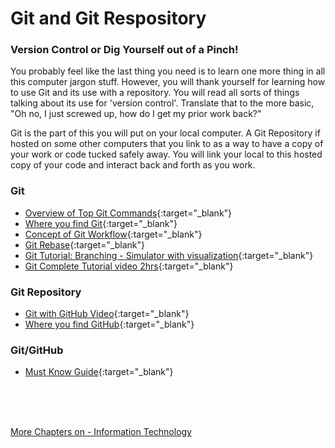 # Git and Git Respository

### Version Control or Dig Yourself out of a Pinch!

You probably feel like the last thing you need is to learn one more thing in all this computer jargon stuff.  However, you will thank yourself for learning how to use Git and its use with a repository.  You will read all sorts of things talking about its use for 'version control'.  Translate that to the more basic, "Oh no, I just screwed up, how do I get my prior work back?"

Git is the part of this you will put on your local computer.  A Git Repository if hosted on some other computers that you link to as a way to have a copy of your work or code tucked safely away.  You will link your local to this hosted copy of your code and interact back and forth as you work.

### Git
- [Overview of Top Git Commands](https://levelup.gitconnected.com/top-30-git-commands-you-should-know-to-master-git-cli-f04e041779bc){:target="_blank"}
- [Where you find Git](https://git-scm.com/){:target="_blank"}
- [Concept of Git Workflow](https://www.youtube.com/watch?v=wbB7_s4OI8g){:target="_blank"}
- [Git Rebase](https://levelup.gitconnected.com/how-to-become-a-git-pro-by-mastering-only-one-powerful-git-command-7c1da31be9ea){:target="_blank"}
- [Git Tutorial: Branching - Simulator with visualization](https://learngitbranching.js.org/){:target="_blank"}
- [Git Complete Tutorial video 2hrs](https://www.youtube.com/watch?v=eeuNAIZoWRU){:target="_blank"}

### Git Repository
- [Git with GitHub Video](https://www.youtube.com/watch?v=21Gl97tkbHU&t=8s){:target="_blank"}
- [Where you find GitHub](https://github.com/){:target="_blank"}

### Git/GitHub
- [Must Know Guide](https://dragon2002.hashnode.dev/git-and-github-must-know-guide){:target="_blank"}


<br>
<br>
<br>

[More Chapters on - Information Technology](../chapters.md#information-technology)
